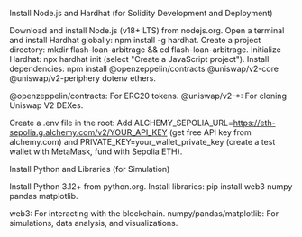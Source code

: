 Install Node.js and Hardhat (for Solidity Development and Deployment)

Download and install Node.js (v18+ LTS) from nodejs.org.
Open a terminal and install Hardhat globally: npm install -g hardhat.
Create a project directory: mkdir flash-loan-arbitrage && cd flash-loan-arbitrage.
Initialize Hardhat: npx hardhat init (select "Create a JavaScript project").
Install dependencies: npm install @openzeppelin/contracts @uniswap/v2-core @uniswap/v2-periphery dotenv ethers.

@openzeppelin/contracts: For ERC20 tokens.
@uniswap/v2-*: For cloning Uniswap V2 DEXes.


Create a .env file in the root: Add ALCHEMY_SEPOLIA_URL=https://eth-sepolia.g.alchemy.com/v2/YOUR_API_KEY (get free API key from alchemy.com) and PRIVATE_KEY=your_wallet_private_key (create a test wallet with MetaMask, fund with Sepolia ETH).


Install Python and Libraries (for Simulation)

Install Python 3.12+ from python.org.
Install libraries: pip install web3 numpy pandas matplotlib.

web3: For interacting with the blockchain.
numpy/pandas/matplotlib: For simulations, data analysis, and visualizations.


